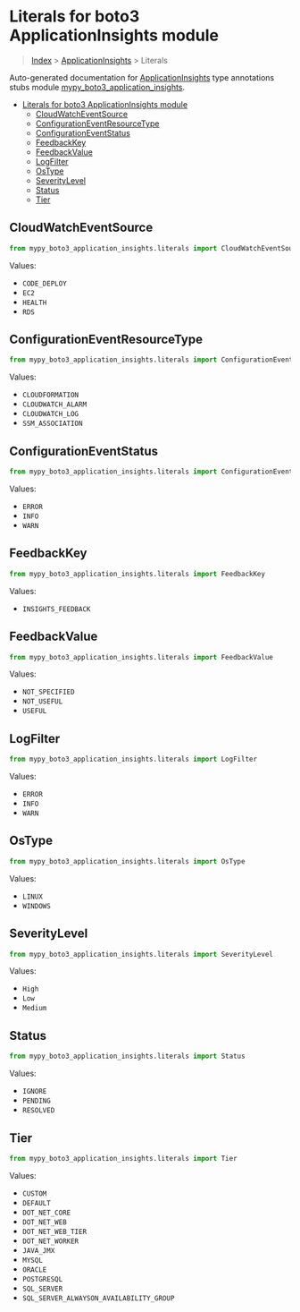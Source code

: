 # Literals for boto3 ApplicationInsights module

> [Index](../README.md) > [ApplicationInsights](./README.md) > Literals

Auto-generated documentation for [ApplicationInsights](https://boto3.amazonaws.com/v1/documentation/api/latest/reference/services/application-insights.html#ApplicationInsights)
type annotations stubs module [mypy_boto3_application_insights](https://pypi.org/project/mypy-boto3-application-insights/).

- [Literals for boto3 ApplicationInsights module](#literals-for-boto3-applicationinsights-module)
  - [CloudWatchEventSource](#cloudwatcheventsource)
  - [ConfigurationEventResourceType](#configurationeventresourcetype)
  - [ConfigurationEventStatus](#configurationeventstatus)
  - [FeedbackKey](#feedbackkey)
  - [FeedbackValue](#feedbackvalue)
  - [LogFilter](#logfilter)
  - [OsType](#ostype)
  - [SeverityLevel](#severitylevel)
  - [Status](#status)
  - [Tier](#tier)

## CloudWatchEventSource

```python
from mypy_boto3_application_insights.literals import CloudWatchEventSource
```

Values:

- `CODE_DEPLOY`
- `EC2`
- `HEALTH`
- `RDS`

## ConfigurationEventResourceType

```python
from mypy_boto3_application_insights.literals import ConfigurationEventResourceType
```

Values:

- `CLOUDFORMATION`
- `CLOUDWATCH_ALARM`
- `CLOUDWATCH_LOG`
- `SSM_ASSOCIATION`

## ConfigurationEventStatus

```python
from mypy_boto3_application_insights.literals import ConfigurationEventStatus
```

Values:

- `ERROR`
- `INFO`
- `WARN`

## FeedbackKey

```python
from mypy_boto3_application_insights.literals import FeedbackKey
```

Values:

- `INSIGHTS_FEEDBACK`

## FeedbackValue

```python
from mypy_boto3_application_insights.literals import FeedbackValue
```

Values:

- `NOT_SPECIFIED`
- `NOT_USEFUL`
- `USEFUL`

## LogFilter

```python
from mypy_boto3_application_insights.literals import LogFilter
```

Values:

- `ERROR`
- `INFO`
- `WARN`

## OsType

```python
from mypy_boto3_application_insights.literals import OsType
```

Values:

- `LINUX`
- `WINDOWS`

## SeverityLevel

```python
from mypy_boto3_application_insights.literals import SeverityLevel
```

Values:

- `High`
- `Low`
- `Medium`

## Status

```python
from mypy_boto3_application_insights.literals import Status
```

Values:

- `IGNORE`
- `PENDING`
- `RESOLVED`

## Tier

```python
from mypy_boto3_application_insights.literals import Tier
```

Values:

- `CUSTOM`
- `DEFAULT`
- `DOT_NET_CORE`
- `DOT_NET_WEB`
- `DOT_NET_WEB_TIER`
- `DOT_NET_WORKER`
- `JAVA_JMX`
- `MYSQL`
- `ORACLE`
- `POSTGRESQL`
- `SQL_SERVER`
- `SQL_SERVER_ALWAYSON_AVAILABILITY_GROUP`

